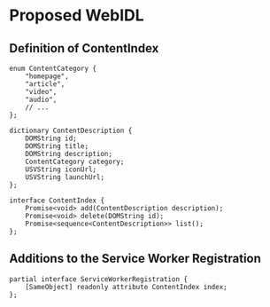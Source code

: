 # Proposed WebIDL

## Definition of ContentIndex
```webidl
enum ContentCategory {
    "homepage",
    "article",
    "video",
    "audio",
    // ...
};

dictionary ContentDescription {
    DOMString id;
    DOMString title;
    DOMString description;
    ContentCategory category;
    USVString iconUrl;
    USVString launchUrl;
};

interface ContentIndex {
    Promise<void> add(ContentDescription description);
    Promise<void> delete(DOMString id);
    Promise<sequence<ContentDescription>> list();
};
```

## Additions to the Service Worker Registration
```webidl
partial interface ServiceWorkerRegistration {
    [SameObject] readonly attribute ContentIndex index;
};
```
